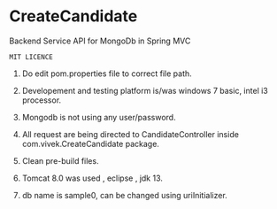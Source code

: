 # CreateCandidate
 Backend Service API for MongoDb in Spring MVC


    MIT LICENCE


1. Do edit pom.properties file to correct file path.

2. Developement and testing platform is/was windows 7 basic, intel i3 processor.

3. Mongodb is not using any user/password.

4. All request are being directed to CandidateController inside com.vivek.CreateCandidate package.

5. Clean pre-build files.

6. Tomcat 8.0 was used , eclipse , jdk 13.

7. db name is sample0, can be changed using uriInitializer.
